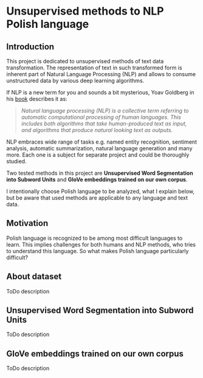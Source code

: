 # Unsupervised methods to NLP Polish language

## Introduction


This project is dedicated to unsupervised methods of text data transformation. The representation of text in such transformed form is inherent part of Natural Language Processing (NLP) and allows to consume unstructured data by various deep learning algorithms.

If NLP is a new term for you and sounds a bit mysterious, Yoav Goldberg in his [book](https://www.amazon.com/Language-Processing-Synthesis-Lectures-Technologies/dp/1627052984) describes it as:

>_Natural language processing (NLP) is a collective term referring to automatic computational processing of human languages. This includes both algorithms that take human-produced text as input, and algorithms that produce natural looking text as outputs._

NLP embraces wide range of tasks e.g. named entity recognition, sentiment analysis, automatic summarization, natural language generation and many more. Each one is a subject for separate project and could be thoroughly studied. 


Two tested methods in this project are **Unsupervised Word Segmentation into Subword Units** and **GloVe embeddings trained on our own corpus**.

I intentionally choose Polish language to be analyzed, what I explain below, but be aware that used methods are applicable to any language and text data.


## Motivation
Polish language is recognized to be among most difficult languages to learn. This implies challenges for both humans and NLP methods, who tries to understand this language. So what makes Polish language particularly difficult?


## About dataset
ToDo description

## Unsupervised Word Segmentation into Subword Units
ToDo description

## GloVe embeddings trained on our own corpus
ToDo description
